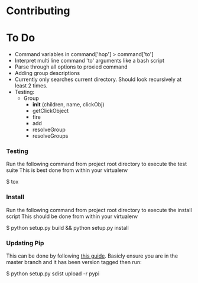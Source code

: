 # Contributing

# To Do
- Command variables in command['hop'] > command['to']
- Interpret multi line command 'to' arguments like a bash script
- Parse through all options to proxied command
- Adding group descriptions
- Currently only searches current directory. Should  look recursively at least 2 times.
- Testing:
  - Group
    - __init__ (children, name, clickObj)
    - getClickObject
    - fire
    - add
    - resolveGroup
    - resolveGroups

### Testing
Run the following command from project root directory to execute the test suite
This is best done from within your virtualenv

  $ tox

### Install
Run the following command from project root directory to execute the install script
This should be done from within your virtualenv
  
  $  python setup.py build && python setup.py install

### Updating Pip
This can be done by following [this guide](http://peterdowns.com/posts/first-time-with-pypi.html). Basicly ensure you are in the master branch and it has been version tagged then run:
  
  $ python setup.py sdist upload -r pypi

